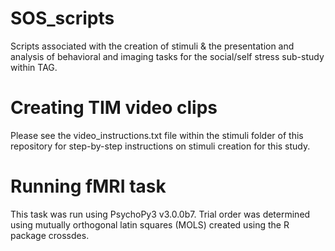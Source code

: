 # SOS_scripts
Scripts associated with the creation of stimuli &amp; the presentation and analysis of behavioral and imaging tasks for the social/self stress sub-study within TAG.  

# Creating TIM video clips
Please see the video_instructions.txt file within the stimuli folder of this repository for step-by-step instructions on stimuli creation for this study.  

# Running fMRI task
This task was run using PsychoPy3 v3.0.0b7.  Trial order was determined using mutually orthogonal latin squares (MOLS) created using the R package crossdes.

